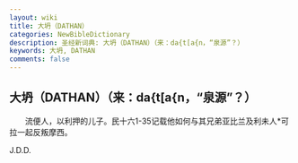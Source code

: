 ```yaml
---
layout: wiki
title: 大坍（DATHAN）
categories: NewBibleDictionary
description: 圣经新词典: 大坍（DATHAN）（来：da{t[a{n，“泉源”？）
keywords: 大坍, DATHAN
comments: false
---
```


## 大坍（DATHAN）（来：da{t[a{n，“泉源”？）

　　流便人，以利押的儿子。民十六1-35记载他如何与其兄弟亚比兰及利未人*可拉一起反叛摩西。

J.D.D.








